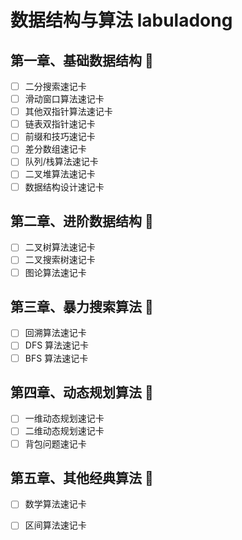 # 数据结构与算法 labuladong

## 第一章、基础数据结构 🚩
- [ ] 二分搜索速记卡
- [ ] 滑动窗口算法速记卡
- [ ] 其他双指针算法速记卡
- [ ] 链表双指针速记卡
- [ ] 前缀和技巧速记卡
- [ ] 差分数组速记卡
- [ ] 队列/栈算法速记卡
- [ ] 二叉堆算法速记卡
- [ ] 数据结构设计速记卡

## 第二章、进阶数据结构 🚩
- [ ] 二叉树算法速记卡
- [ ] 二叉搜索树速记卡
- [ ] 图论算法速记卡

## 第三章、暴力搜索算法 🚩
- [ ] 回溯算法速记卡
- [ ] DFS 算法速记卡
- [ ] BFS 算法速记卡

## 第四章、动态规划算法 🚩
- [ ] 一维动态规划速记卡
- [ ] 二维动态规划速记卡
- [ ] 背包问题速记卡

## 第五章、其他经典算法 🚩
- [ ] 数学算法速记卡
- [ ] 区间算法速记卡

